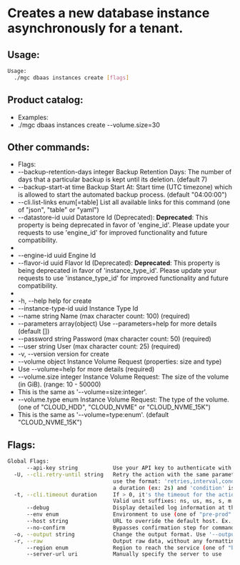 # Creates a new database instance asynchronously for a tenant.

## Usage:
```bash
Usage:
  ./mgc dbaas instances create [flags]
```

## Product catalog:
- Examples:
- ./mgc dbaas instances create --volume.size=30

## Other commands:
- Flags:
- --backup-retention-days integer   Backup Retention Days: The number of days that a particular backup is kept until its deletion. (default 7)
- --backup-start-at time            Backup Start At: Start time (UTC timezone) which is allowed to start the automated backup process. (default "04:00:00")
- --cli.list-links enum[=table]     List all available links for this command (one of "json", "table" or "yaml")
- --datastore-id uuid               Datastore Id (Deprecated): **Deprecated**: This property is being deprecated in favor of 'engine_id'. Please update your requests to use 'engine_id' for improved functionality and future compatibility.
- 
- --engine-id uuid                  Engine Id
- --flavor-id uuid                  Flavor Id (Deprecated): **Deprecated**: This property is being deprecated in favor of 'instance_type_id'. Please update your requests to use 'instance_type_id' for improved functionality and future compatibility.
- 
- -h, --help                            help for create
- --instance-type-id uuid           Instance Type Id
- --name string                     Name (max character count: 100) (required)
- --parameters array(object)        Use --parameters=help for more details (default [])
- --password string                 Password (max character count: 50) (required)
- --user string                     User (max character count: 25) (required)
- -v, --version                         version for create
- --volume object                   Instance Volume Request (properties: size and type)
- Use --volume=help for more details (required)
- --volume.size integer             Instance Volume Request: The size of the volume (in GiB). (range: 10 - 50000)
- This is the same as '--volume=size:integer'.
- --volume.type enum                Instance Volume Request: The type of the volume. (one of "CLOUD_HDD", "CLOUD_NVME" or "CLOUD_NVME_15K")
- This is the same as '--volume=type:enum'. (default "CLOUD_NVME_15K")

## Flags:
```bash
Global Flags:
      --api-key string           Use your API key to authenticate with the API
  -U, --cli.retry-until string   Retry the action with the same parameters until the given condition is met. The flag parameters
                                 use the format: 'retries,interval,condition', where 'retries' is a positive integer, 'interval' is
                                 a duration (ex: 2s) and 'condition' is a 'engine=value' pair such as "jsonpath=expression"
  -t, --cli.timeout duration     If > 0, it's the timeout for the action execution. It's specified as numbers and unit suffix.
                                 Valid unit suffixes: ns, us, ms, s, m and h. Examples: 300ms, 1m30s
      --debug                    Display detailed log information at the debug level
      --env enum                 Environment to use (one of "pre-prod" or "prod") (default "prod")
      --host string              URL to override the default host. Ex. https://api.magalu.com.br or http://localhost/v1/route
      --no-confirm               Bypasses confirmation step for commands that ask a confirmation from the user
  -o, --output string            Change the output format. Use '--output=help' to know more details.
  -r, --raw                      Output raw data, without any formatting or coloring
      --region enum              Region to reach the service (one of "br-mgl1", "br-ne1" or "br-se1") (default "br-se1")
      --server-url uri           Manually specify the server to use
```

